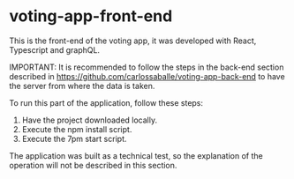 # voting-app-front-end

This is the front-end of the voting app, it was developed with React, Typescript and graphQL.

IMPORTANT: It is recommended to follow the steps in the back-end section described in https://github.com/carlossaballe/voting-app-back-end to have the server from where the data is taken.

To run this part of the application, follow these steps:
1. Have the project downloaded locally.
2. Execute the npm install script.
3. Execute the 7pm start script.

The application was built as a technical test, so the explanation of the operation will not be described in this section.
